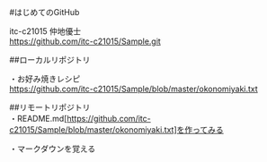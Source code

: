 #はじめてのGitHub

itc-c21015 仲地優士  
https://github.com/itc-c21015/Sample.git

##ローカルリポジトリ

・お好み焼きレシピ  
https://github.com/itc-c21015/Sample/blob/master/okonomiyaki.txt

##リモートリポジトリ  
・README.md[https://github.com/itc-c21015/Sample/blob/master/okonomiyaki.txt]を作ってみる

・マークダウンを覚える



